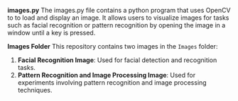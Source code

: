 **images.py**
The images.py file contains a python program that uses OpenCV to to load and display an image. It allows users to visualize images for tasks such as facial recognition or pattern recognition by opening the image in a window until a key is pressed.

**Images Folder**
This repository contains two images in the `Images` folder:

1. **Facial Recognition Image**: Used for facial detection and recognition tasks.
2. **Pattern Recognition and Image Processing Image**: Used for experiments involving pattern recognition and image processing techniques.
